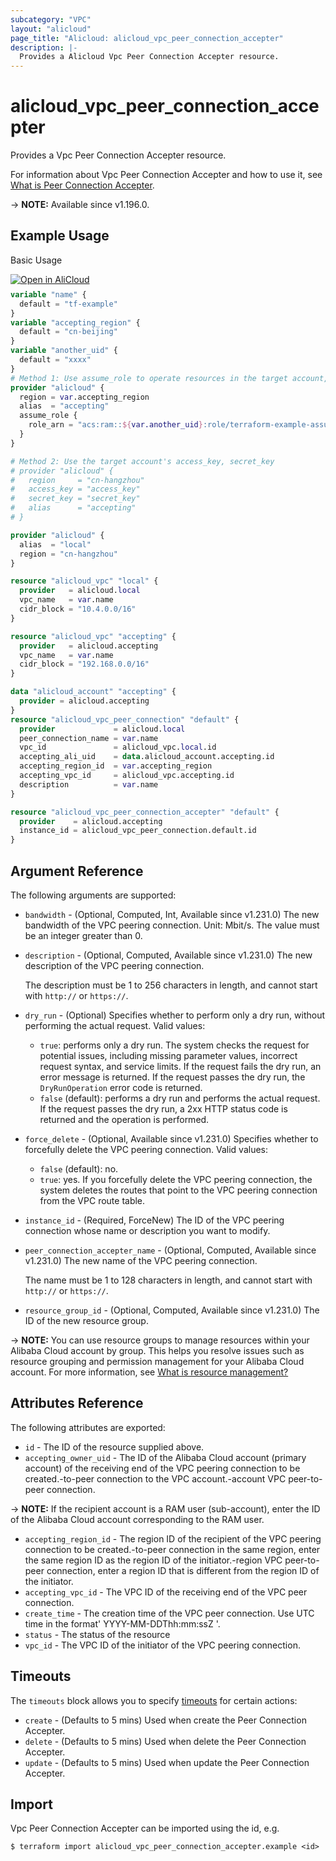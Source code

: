 ```yaml
---
subcategory: "VPC"
layout: "alicloud"
page_title: "Alicloud: alicloud_vpc_peer_connection_accepter"
description: |-
  Provides a Alicloud Vpc Peer Connection Accepter resource.
---
```


# alicloud_vpc_peer_connection_accepter

Provides a Vpc Peer Connection Accepter resource.

For information about Vpc Peer Connection Accepter and how to use it, see [What is Peer Connection Accepter](https://www.alibabacloud.com/help/en/vpc/developer-reference/api-vpcpeer-2022-01-01-acceptvpcpeerconnection).

-> **NOTE:** Available since v1.196.0.

## Example Usage

Basic Usage

<div style="display: block;margin-bottom: 40px;"><div class="oics-button" style="float: right;position: absolute;margin-bottom: 10px;">
  <a href="https://api.aliyun.com/api-tools/terraform?resource=alicloud_vpc_peer_connection_accepter&exampleId=8204ef10-2d10-b925-a0ac-68de784036d01a919786&activeTab=example&spm=docs.r.vpc_peer_connection_accepter.0.8204ef102d&intl_lang=EN_US" target="_blank">
    <img alt="Open in AliCloud" src="https://img.alicdn.com/imgextra/i1/O1CN01hjjqXv1uYUlY56FyX_!!6000000006049-55-tps-254-36.svg" style="max-height: 44px; max-width: 100%;">
  </a>
</div></div>

```terraform
variable "name" {
  default = "tf-example"
}
variable "accepting_region" {
  default = "cn-beijing"
}
variable "another_uid" {
  default = "xxxx"
}
# Method 1: Use assume_role to operate resources in the target account, detail see https://registry.terraform.io/providers/aliyun/alicloud/latest/docs#assume-role
provider "alicloud" {
  region = var.accepting_region
  alias  = "accepting"
  assume_role {
    role_arn = "acs:ram::${var.another_uid}:role/terraform-example-assume-role"
  }
}

# Method 2: Use the target account's access_key, secret_key
# provider "alicloud" {
#   region     = "cn-hangzhou"
#   access_key = "access_key"
#   secret_key = "secret_key"
#   alias      = "accepting"
# }

provider "alicloud" {
  alias  = "local"
  region = "cn-hangzhou"
}

resource "alicloud_vpc" "local" {
  provider   = alicloud.local
  vpc_name   = var.name
  cidr_block = "10.4.0.0/16"
}

resource "alicloud_vpc" "accepting" {
  provider   = alicloud.accepting
  vpc_name   = var.name
  cidr_block = "192.168.0.0/16"
}

data "alicloud_account" "accepting" {
  provider = alicloud.accepting
}
resource "alicloud_vpc_peer_connection" "default" {
  provider             = alicloud.local
  peer_connection_name = var.name
  vpc_id               = alicloud_vpc.local.id
  accepting_ali_uid    = data.alicloud_account.accepting.id
  accepting_region_id  = var.accepting_region
  accepting_vpc_id     = alicloud_vpc.accepting.id
  description          = var.name
}

resource "alicloud_vpc_peer_connection_accepter" "default" {
  provider    = alicloud.accepting
  instance_id = alicloud_vpc_peer_connection.default.id
}
```

## Argument Reference

The following arguments are supported:
* `bandwidth` - (Optional, Computed, Int, Available since v1.231.0) The new bandwidth of the VPC peering connection. Unit: Mbit/s. The value must be an integer greater than 0.
* `description` - (Optional, Computed, Available since v1.231.0) The new description of the VPC peering connection.

  The description must be 1 to 256 characters in length, and cannot start with `http://` or `https://`.
* `dry_run` - (Optional) Specifies whether to perform only a dry run, without performing the actual request. Valid values:

  - `true`: performs only a dry run. The system checks the request for potential issues, including missing parameter values, incorrect request syntax, and service limits. If the request fails the dry run, an error message is returned. If the request passes the dry run, the `DryRunOperation` error code is returned.
  - `false` (default): performs a dry run and performs the actual request. If the request passes the dry run, a 2xx HTTP status code is returned and the operation is performed.
* `force_delete` - (Optional, Available since v1.231.0) Specifies whether to forcefully delete the VPC peering connection. Valid values:

  - `false` (default): no.
  - `true`: yes. If you forcefully delete the VPC peering connection, the system deletes the routes that point to the VPC peering connection from the VPC route table.
* `instance_id` - (Required, ForceNew) The ID of the VPC peering connection whose name or description you want to modify.
* `peer_connection_accepter_name` - (Optional, Computed, Available since v1.231.0) The new name of the VPC peering connection.

  The name must be 1 to 128 characters in length, and cannot start with `http://` or `https://`.
* `resource_group_id` - (Optional, Computed, Available since v1.231.0) The ID of the new resource group.

-> **NOTE:**   You can use resource groups to manage resources within your Alibaba Cloud account by group. This helps you resolve issues such as resource grouping and permission management for your Alibaba Cloud account. For more information, see [What is resource management?](https://www.alibabacloud.com/help/en/doc-detail/94475.html)


## Attributes Reference

The following attributes are exported:
* `id` - The ID of the resource supplied above.
* `accepting_owner_uid` - The ID of the Alibaba Cloud account (primary account) of the receiving end of the VPC peering connection to be created.-to-peer connection to the VPC account.-account VPC peer-to-peer connection.

-> **NOTE:**  If the recipient account is a RAM user (sub-account), enter the ID of the Alibaba Cloud account corresponding to the RAM user.

* `accepting_region_id` - The region ID of the recipient of the VPC peering connection to be created.-to-peer connection in the same region, enter the same region ID as the region ID of the initiator.-region VPC peer-to-peer connection, enter a region ID that is different from the region ID of the initiator.
* `accepting_vpc_id` - The VPC ID of the receiving end of the VPC peer connection.
* `create_time` - The creation time of the VPC peer connection. Use UTC time in the format' YYYY-MM-DDThh:mm:ssZ '.
* `status` - The status of the resource
* `vpc_id` - The VPC ID of the initiator of the VPC peering connection.

## Timeouts

The `timeouts` block allows you to specify [timeouts](https://www.terraform.io/docs/configuration-0-11/resources.html#timeouts) for certain actions:
* `create` - (Defaults to 5 mins) Used when create the Peer Connection Accepter.
* `delete` - (Defaults to 5 mins) Used when delete the Peer Connection Accepter.
* `update` - (Defaults to 5 mins) Used when update the Peer Connection Accepter.

## Import

Vpc Peer Connection Accepter can be imported using the id, e.g.

```shell
$ terraform import alicloud_vpc_peer_connection_accepter.example <id>
```